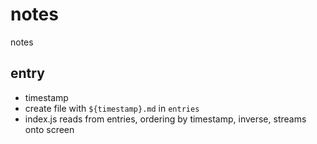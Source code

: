 # notes

notes

## entry

- timestamp
- create file with `${timestamp}.md` in `entries`
- index.js reads from entries, ordering by timestamp, inverse, streams onto screen
